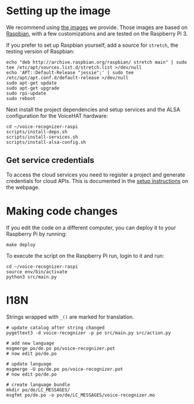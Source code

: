 # Setting up the image

We recommend using [the images](https://aiyprojects.withgoogle.com/voice) we
provide. Those images are based on [Raspbian](https://www.raspberrypi.org/downloads/raspbian/),
with a few customizations and are tested on the Raspberry Pi 3.

If you prefer to set up Raspbian yourself, add a source for `stretch`, the
testing version of Raspbian:
``` shell
echo "deb http://archive.raspbian.org/raspbian/ stretch main" | sudo tee /etc/apt/sources.list.d/stretch.list >/dev/null
echo 'APT::Default-Release "jessie";' | sudo tee /etc/apt/apt.conf.d/default-release >/dev/null
sudo apt-get update
sudo apt-get upgrade
sudo rpi-update
sudo reboot
```

Next install the project dependencies and setup services and the ALSA
configuration for the VoiceHAT hardware:
``` shell
cd ~/voice-recognizer-raspi
scripts/install-deps.sh
scripts/install-services.sh
scripts/install-alsa-config.sh
```

## Get service credentials

To access the cloud services you need to register a project and generate
credentials for cloud APIs. This is documented in the
[setup instructions](https://aiyprojects.withgoogle.com/voice) on the
webpage.

# Making code changes

If you edit the code on a different computer, you can deploy it to your
Raspberry Pi by running:

``` shell
make deploy
```
To execute the script on the Raspberry Pi run, login to it and run:
``` shell
cd ~/voice-recognizer-raspi
source env/bin/activate
python3 src/main.py
```

# I18N

Strings wrapped with `_()` are marked for translation.

``` shell
# update catalog after string changed
pygettext3 -d voice-recognizer -p po src/main.py src/action.py

# add new language
msgmerge po/de.po po/voice-recognizer.pot
# now edit po/de.po

# update language
msgmerge -U po/de.po po/voice-recognizer.pot
# now edit po/de.po

# create language bundle
mkdir po/de/LC_MESSAGES/
msgfmt po/de.po -o po/de/LC_MESSAGES/voice-recognizer.mo
```

